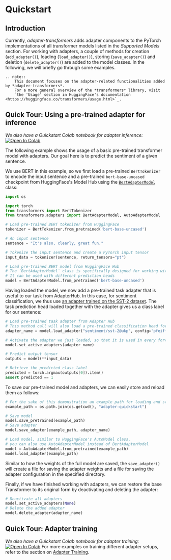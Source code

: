 # Quickstart

## Introduction

Currently, *adapter-transformers* adds adapter components to the PyTorch implementations of all transformer models listed in the *Supported Models* section.
For working with adapters, a couple of methods for creation (`add_adapter()`), loading (`load_adapter()`), 
storing (`save_adapter()`) and deletion (`delete_adapter()`) are added to the model classes. In the following, we will briefly go through some examples.

```{eval-rst}
.. note::
    This document focuses on the adapter-related functionalities added by *adapter-transformers*.
    For a more general overview of the *transformers* library, visit
    `the 'Usage' section in HuggingFace's documentation <https://huggingface.co/transformers/usage.html>`_.
```

## Quick Tour: Using a pre-trained adapter for inference

_We also have a Quickstart Colab notebook for adapter inference:_ [![Open In Colab](https://colab.research.google.com/assets/colab-badge.svg)](https://colab.research.google.com/github/Adapter-Hub/adapter-transformers/blob/master/notebooks/02_Adapter_Inference.ipynb)

The following example shows the usage of a basic pre-trained transformer model with adapters.
Our goal here is to predict the sentiment of a given sentence.

We use BERT in this example, so we first load a pre-trained `BertTokenizer` to encode the input sentence and a pre-trained
`bert-base-uncased` checkpoint from HuggingFace's Model Hub using the [`BertAdapterModel`](transformers.adapters.BertAdapterModel) class:

```python
import os

import torch
from transformers import BertTokenizer
from transformers.adapters import BertAdapterModel, AutoAdapterModel

# Load pre-trained BERT tokenizer from HuggingFace
tokenizer = BertTokenizer.from_pretrained('bert-base-uncased')

# An input sentence
sentence = "It's also, clearly, great fun."

# Tokenize the input sentence and create a PyTorch input tensor
input_data = tokenizer(sentence, return_tensors="pt")

# Load pre-trained BERT model from HuggingFace Hub
# The `BertAdapterModel` class is specifically designed for working with adapters
# It can be used with different prediction heads
model = BertAdapterModel.from_pretrained('bert-base-uncased')
```

Having loaded the model, we now add a pre-trained task adapter that is useful to our task from AdapterHub.
In this case, for sentiment classification, we thus use [an adapter trained on the SST-2 dataset](https://adapterhub.ml/adapters/ukp/bert-base-uncased_sentiment_sst-2_pfeiffer/).
The task prediction head loaded together with the adapter gives us a class label for our sentence:

```python
# Load pre-trained task adapter from Adapter Hub
# This method call will also load a pre-trained classification head for the adapter task
adapter_name = model.load_adapter("sentiment/sst-2@ukp", config='pfeiffer')

# Activate the adapter we just loaded, so that it is used in every forward pass
model.set_active_adapters(adapter_name)

# Predict output tensor
outputs = model(**input_data)

# Retrieve the predicted class label
predicted = torch.argmax(outputs[0]).item()
assert predicted == 1
```

To save our pre-trained model and adapters, we can easily store and reload them as follows:

```python
# For the sake of this demonstration an example path for loading and storing is given below
example_path = os.path.join(os.getcwd(), "adapter-quickstart")

# Save model
model.save_pretrained(example_path)
# Save adapter
model.save_adapter(example_path, adapter_name)

# Load model, similar to HuggingFace's AutoModel class, 
# you can also use AutoAdapterModel instead of BertAdapterModel
model = AutoAdapterModel.from_pretrained(example_path)
model.load_adapter(example_path)
```

Similar to how the weights of the full model are saved, the `save_adapter()` will create a file for saving the adapter weights and a file for saving the adapter configuration in the specified directory.

Finally, if we have finished working with adapters, we can restore the base Transformer to its original form by deactivating and deleting the adapter:

```python
# Deactivate all adapters
model.set_active_adapters(None)
# Delete the added adapter
model.delete_adapter(adapter_name)
```

## Quick Tour: Adapter training

_We also have a Quickstart Colab notebook for adapter training:_ [![Open In Colab](https://colab.research.google.com/assets/colab-badge.svg)](https://colab.research.google.com/github/Adapter-Hub/adapter-transformers/blob/master/notebooks/01_Adapter_Training.ipynb)
For more examples on training different adapter setups, refer to the section on [Adapter Training](training.md).
